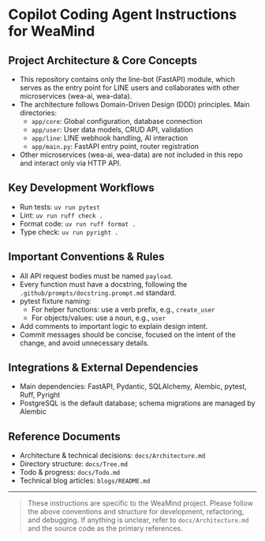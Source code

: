 
# Copilot Coding Agent Instructions for WeaMind

## Project Architecture & Core Concepts
- This repository contains only the line-bot (FastAPI) module, which serves as the entry point for LINE users and collaborates with other microservices (wea-ai, wea-data).
- The architecture follows Domain-Driven Design (DDD) principles. Main directories:
  - `app/core`: Global configuration, database connection
  - `app/user`: User data models, CRUD API, validation
  - `app/line`: LINE webhook handling, AI interaction
  - `app/main.py`: FastAPI entry point, router registration
- Other microservices (wea-ai, wea-data) are not included in this repo and interact only via HTTP API.

## Key Development Workflows
- Run tests: `uv run pytest`
- Lint: `uv run ruff check .`
- Format code: `uv run ruff format .`
- Type check: `uv run pyright .`

## Important Conventions & Rules
- All API request bodies must be named `payload`.
- Every function must have a docstring, following the `.github/prompts/docstring.prompt.md` standard.
- pytest fixture naming:
  - For helper functions: use a verb prefix, e.g., `create_user`
  - For objects/values: use a noun, e.g., `user`
- Add comments to important logic to explain design intent.
- Commit messages should be concise, focused on the intent of the change, and avoid unnecessary details.

## Integrations & External Dependencies
- Main dependencies: FastAPI, Pydantic, SQLAlchemy, Alembic, pytest, Ruff, Pyright
- PostgreSQL is the default database; schema migrations are managed by Alembic

## Reference Documents
- Architecture & technical decisions: `docs/Architecture.md`
- Directory structure: `docs/Tree.md`
- Todo & progress: `docs/Todo.md`
- Technical blog articles: `blogs/README.md`

---

> These instructions are specific to the WeaMind project. Please follow the above conventions and structure for development, refactoring, and debugging. If anything is unclear, refer to `docs/Architecture.md` and the source code as the primary references.

